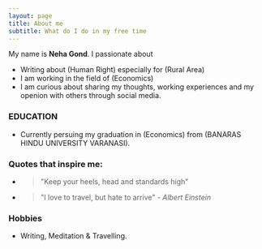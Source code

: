 ```yaml
---
layout: page
title: About me
subtitle: What do I do in my free time
---
```


My name is <strong>Neha Gond</strong>. I passionate about  
- Writing about (Human Right) especially for (Rural Area)
- I am working in the field of (Economics)
- I am curious about sharing my thoughts, working experiences and my openion with others through social media.

### EDUCATION
- Currently  persuing my graduation in (Economics) from (BANARAS HINDU UNIVERSITY VARANASI).
   
### Quotes that inspire me:
- > "Keep your heels, head and standards high"
- > "I love to travel, but hate to arrive"
  > \- _Albert Einstein_  
  
### Hobbies 
- Writing, Meditation & Travelling.
